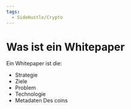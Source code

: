 ```yaml
---
tags:
  - SideHustle/Crypto
---
```

# Was ist ein Whitepaper

 Ein Whitepaper ist die:
 - Strategie 
 - Ziele
 - Problem
 - Technologie
 - Metadaten
Des coins